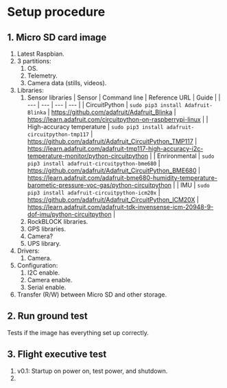 # Setup procedure

## 1. Micro SD card image

1. Latest Raspbian.
2. 3 partitions:
   1. OS.
   2. Telemetry.
   3. Camera data (stills, videos).
3. Libraries:
   1. Sensor libraries
      | Sensor | Command line | Reference URL | Guide |
      | --- | --- | --- | --- |
      | CircuitPython | `sudo pip3 install Adafruit-Blinka` | https://github.com/adafruit/Adafruit_Blinka | https://learn.adafruit.com/circuitpython-on-raspberrypi-linux |
      | High-accuracy temperature | `sudo pip3 install adafruit-circuitpython-tmp117` | https://github.com/adafruit/Adafruit_CircuitPython_TMP117 | https://learn.adafruit.com/adafruit-tmp117-high-accuracy-i2c-temperature-monitor/python-circuitpython |
      | Enrironmental | `sudo pip3 install adafruit-circuitpython-bme680` | https://github.com/adafruit/Adafruit_CircuitPython_BME680 | https://learn.adafruit.com/adafruit-bme680-humidity-temperature-barometic-pressure-voc-gas/python-circuitpython |
      | IMU | `sudo pip3 install adafruit-circuitpython-icm20x` | https://github.com/adafruit/Adafruit_CircuitPython_ICM20X | https://learn.adafruit.com/adafruit-tdk-invensense-icm-20948-9-dof-imu/python-circuitpython |
   3. RockBLOCK libraries.
   4. GPS libraries.
   5. Camera?
   6. UPS library.
4. Drivers:
   1. Camera.
5. Configuration:
   1. I2C enable.
   2. Camera enable.
   3. Serial enable.
6. Transfer (R/W) between Micro SD and other storage.

## 2. Run ground test

Tests if the image has everything set up correctly.

## 3. Flight executive test

1. v0.1: Startup on power on, test power, and shutdown.
2. 
